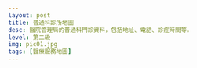 ```yaml
---
layout: post
title: 普通科診所地圖
desc: 醫院管理局的普通科門診資料，包括地址、電話、診症時間等。
level: 第二級
img: pic01.jpg
tags: [醫療服務地圖]
---
```

<!-- Make sure you put this AFTER Leaflet's CSS -->
<script src="https://unpkg.com/leaflet@1.3.4/dist/leaflet.js"
   integrity="sha512-nMMmRyTVoLYqjP9hrbed9S+FzjZHW5gY1TWCHA5ckwXZBadntCNs8kEqAWdrb9O7rxbCaA4lKTIWjDXZxflOcA=="
   crossorigin=""></script>
<script src="https://cdn.klokantech.com/mapbox-gl-js/v0.43.0/mapbox-gl.js"></script>
<script src="https://cdn.klokantech.com/mapbox-gl-leaflet/latest/leaflet-mapbox-gl.js"></script>
 
<div id="map_canvas"></div>
 
 
<script type="text/javascript"> 
   var openPopup = null;
   var userLat = "";
   var userLng = "";
   var markers = new L.FeatureGroup();
   var MyCustomMarker = L.Marker.extend({
 
    bindPopup: function(htmlContent, options) {
	  			
		if (options && options.showOnMouseOver) {
			
			// call the super method
			L.Marker.prototype.bindPopup.apply(this, [htmlContent, options]);
			
			// unbind the click event
			this.off("click", this.openPopup, this);
			
			// bind to mouse over
			this.on("mouseover", function(e) {
				
				// get the element that the mouse hovered onto
				var target = e.originalEvent.fromElement || e.originalEvent.relatedTarget;
				var parent = this._getParent(target, "leaflet-popup");
 
				// check to see if the element is a popup, and if it is this marker's popup
				if (parent == this._popup._container)
					return true;
				
				if (openPopup){
				    openPopup.closePopup();
				    openPopup = null;
				}
				// show the popup
				this.openPopup();
				openPopup = this;
				
			}, this);
			
			// and mouse out
			this.on("mouseout", function(e) {
				
				// get the element that the mouse hovered onto
				var target = e.originalEvent.toElement || e.originalEvent.relatedTarget;
				
				// check to see if the element is a popup
				if (this._getParent(target, "leaflet-popup")) {
 
					L.DomEvent.on(this._popup._container, "mouseout", this._popupMouseOut, this);
					return true;
 
				}
				
				// hide the popup
				// this.closePopup();
				
			}, this);
			
		}
		
	},
 
	_popupMouseOut: function(e) {
	    
		// detach the event
		L.DomEvent.off(this._popup, "mouseout", this._popupMouseOut, this);
 
		// get the element that the mouse hovered onto
		var target = e.toElement || e.relatedTarget;
		
		// check to see if the element is a popup
		if (this._getParent(target, "leaflet-popup"))
			return true;
		
		// check to see if the marker was hovered back onto
		if (target == this._icon)
			return true;
		
		// hide the popup
		this.closePopup();
		
	},
	
	_getParent: function(element, className) {
		
		var parent = element.parentNode;
		
		while (parent != null) {
			
			if (parent.className && L.DomUtil.hasClass(parent, className))
				return parent;
			
			parent = parent.parentNode;
			
		}
		
		return false;
		
	}
 
});
   var mapDiv = document.getElementById('map_canvas');
   var viewport = document.querySelector("meta[name=viewport]");
   viewport.setAttribute('content', 'initial-scale=1.0, user-scalable=no');
   mapDiv.style.width = '100%';
   mapDiv.style.height = '500px';
 
   var mymap = L.map('map_canvas').setView([22.38269281766774, 114.10987863448963], 11);
   mymap.setMaxBounds(mymap.getBounds());
   
   var gl = L.mapboxGL({
     attribution: '<a href="https://www.maptiler.com/license/maps/" target="_blank">© MapTiler</a> <a href="https://www.openstreetmap.org/copyright" target="_blank">© OpenStreetMap contributors</a>',
     accessToken: 'pk.eyJ1IjoibWFwYm94IiwiYSI6ImNpejY4NXVycTA2emYycXBndHRqcmZ3N3gifQ.rJcFIG214AriISLbB6B5aw',
     style: 'https://maps.tilehosting.com/c/c2392ad1-e959-404a-b55d-5f0da0f052fb/styles/OPENMEDICSHK/style.json?key=vrdEIAaBrAhTaX6Y5X2r'
   }).addTo(mymap);
   
function setMarkers(){
  markers.eachLayer(function (layer) {
    markers.removeLayer(layer);
  });

   var data = {{ site.data.GOPCINFO | jsonify }};
   for (i in data){
      if (i == 0) continue;
      
      var lat = data[i][9],
      	  long = data[i][10],
	  nameTC = data[i][4],
	  addressTC = data[i][5];      
      
      var marker = new MyCustomMarker(new L.LatLng(lat, long));
        marker.bindPopup(
		'<strong>'+nameTC+'</strong><br>'+
		addressTC+'<br><a href="https://citymapper.com/directions?startcoord='+userLat+','+userLng+'&endcoord='+lat+','+long+'&endname='+nameTC+'&endaddress='+addressTC+'" target="_blank" rel="noopener noreferrer">如何前往？</a>', 
	  { showOnMouseOver: true });
       markers.addLayer(marker);
   }
   mymap.addLayer(markers);
}
      
  function getLocation(){
    if (navigator.geolocation) {
        navigator.geolocation.getCurrentPosition(changePosition, function(e){ });
    }
  }

  function changePosition(position){

    if (position){
      mymap.setZoom(13);
      userLat = position.coords.latitude;
      userLng = position.coords.longitude;
      mymap.panTo(new L.LatLng(userLat, userLng));
      setMarkers();
    }
    
  }
   setMarkers();
   getLocation();
</script>
